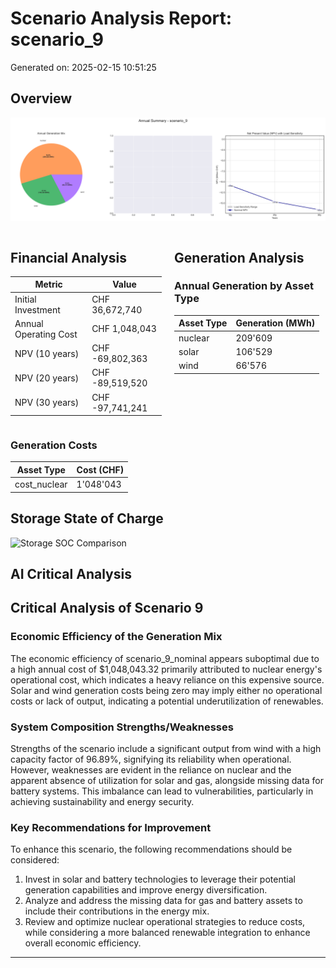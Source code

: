 # Scenario Analysis Report: scenario_9
Generated on: 2025-02-15 10:51:25

## Overview
![Annual Summary](figure/annual_summary.png)

<div style="display: flex; justify-content: space-between;">
<div style="width: 48%;">

## Financial Analysis
| Metric | Value |
|--------|--------|
| Initial Investment | CHF 36,672,740 |
| Annual Operating Cost | CHF 1,048,043 |
| NPV (10 years) | CHF -69,802,363 |
| NPV (20 years) | CHF -89,519,520 |
| NPV (30 years) | CHF -97,741,241 |

</div>
<div style="width: 48%;">

## Generation Analysis

### Annual Generation by Asset Type
| Asset Type | Generation (MWh) |
|------------|-----------------|
| nuclear | 209'609 |
| solar | 106'529 |
| wind | 66'576 |

</div>
</div>

### Generation Costs
| Asset Type | Cost (CHF) |
|------------|------------|
| cost_nuclear | 1'048'043 |

## Storage State of Charge
![Storage SOC Comparison](figure/storage_soc_comparison.png)

## AI Critical Analysis
## Critical Analysis of Scenario 9

### Economic Efficiency of the Generation Mix
The economic efficiency of scenario_9_nominal appears suboptimal due to a high annual cost of $1,048,043.32 primarily attributed to nuclear energy's operational cost, which indicates a heavy reliance on this expensive source. Solar and wind generation costs being zero may imply either no operational costs or lack of output, indicating a potential underutilization of renewables.

### System Composition Strengths/Weaknesses
Strengths of the scenario include a significant output from wind with a high capacity factor of 96.89%, signifying its reliability when operational. However, weaknesses are evident in the reliance on nuclear and the apparent absence of utilization for solar and gas, alongside missing data for battery systems. This imbalance can lead to vulnerabilities, particularly in achieving sustainability and energy security.

### Key Recommendations for Improvement
To enhance this scenario, the following recommendations should be considered:
1. Invest in solar and battery technologies to leverage their potential generation capabilities and improve energy diversification.
2. Analyze and address the missing data for gas and battery assets to include their contributions in the energy mix.
3. Review and optimize nuclear operational strategies to reduce costs, while considering a more balanced renewable integration to enhance overall economic efficiency.

---
